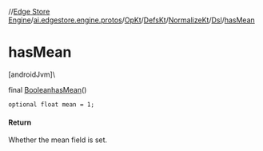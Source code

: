 //[Edge Store Engine](../../../../../../index.md)/[ai.edgestore.engine.protos](../../../../index.md)/[OpKt](../../../index.md)/[DefsKt](../../index.md)/[NormalizeKt](../index.md)/[Dsl](index.md)/[hasMean](has-mean.md)

# hasMean

[androidJvm]\

final [Boolean](https://developer.android.com/reference/kotlin/java/lang/Boolean.html)[hasMean](has-mean.md)()

<code>optional float mean = 1;</code>

#### Return

Whether the mean field is set.
